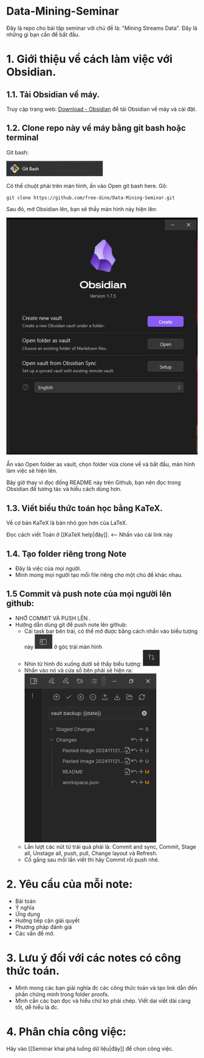# Data-Mining-Seminar

Đây là repo cho bài tập seminar với chủ đề là: "Mining Streams Data". Đây là những gì bạn cần để bắt đầu.

# 1. Giới thiệu về cách làm việc với Obsidian.
## 1.1. Tải Obsidian về máy.
Truy cập trang web: [Download - Obsidian](https://obsidian.md/download) để tải Obsidian về máy và cài đặt.
## 1.2. Clone repo này về máy bằng git bash hoặc terminal

Git bash: 

![Git bash](image/Pasted%20image%2020241108143813.png)

Có thể chuột phải trên màn hình, ấn vào Open git bash here. Gõ:
```
git clone https://github.com/free-dino/Data-Mining-Seminar.git
```

Sau đó, mở Obsidian lên, bạn sẽ thấy màn hình này hiện lên:

![Obsidian](image/Pasted%20image%2020241108145346.png)

Ấn vào Open folder as vault, chọn folder vừa clone về và bắt đầu, màn hình làm việc sẽ hiện lên.

Bây giờ thay vì đọc đống README này trên Github, bạn nên đọc trong Obsidian để tương tác và hiểu cách dùng hơn.

## 1.3. Viết biểu thức toán học bằng KaTeX.

Về cơ bản KaTeX là bản nhỏ gọn hơn của LaTeX.

Đọc cách viết Toán ở [[KaTeX help|đây]]. <-- Nhấn vào cái link này

## 1.4. Tạo folder riêng trong Note
 - Đây là việc của mọi người.
 - Mình mong mọi người tạo mỗi file riêng cho một chủ đề khác nhau.
## 1.5 Commit và push note của mọi người lên github:
- NHỚ COMMIT VÀ PUSH LÊN . 
- Hướng dẫn dùng git để push note lên github:
	- Cái task bar bên trái, có thể mở được bằng cách nhấn vào biểu tượng này ![left taskbar](image/Pasted%20image%2020241112171312.png) ở góc trái màn hình
	- Nhìn từ hình đó xuống dưới sẽ thấy biểu tượng: ![Git](image/Pasted%20image%2020241112171830.png)
	- Nhấn vào nó và cửa sổ bên phải sẽ hiện ra:
	![Git window](image/Pasted%20image%2020241112172004.png)
	- Lần lượt các nút từ trái quả phải là: Commit and sync, Commit, Stage all, Unstage all, push, pull, Change layout và Refresh.
	- Cố gắng sau mỗi lần viết thì hãy Commit rồi push nhé. 
# 2. Yêu cầu của mỗi note:
- Bài toán
- Ý nghĩa
- Ứng dụng
- Hướng tiếp cận giải quyết
- Phương pháp đánh giá
- Các vấn đề mở.
# 3. Lưu ý đối với các notes có công thức toán.
- Mình mong các bạn giải nghĩa đc các công thức toán và tạo link dẫn đến phần chứng minh trong folder proofs.
- Mình cần các bạn đọc và hiểu chứ ko phải chép. Viết dai viết dài càng tốt, dễ hiểu là đc. 

# 4. Phân chia công việc:
Hãy vào [[Seminar khai phá luồng dữ liệu|đây]] để chọn công việc.